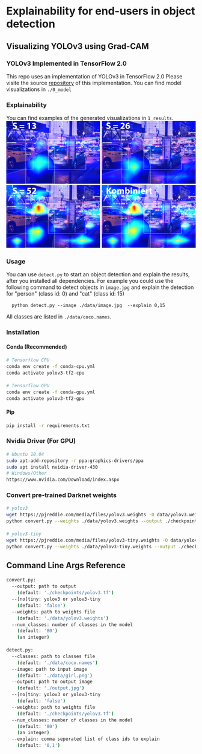 # Explainability for end-users in object detection
## Visualizing YOLOv3 using Grad-CAM

### YOLOv3 Implemented in TensorFlow 2.0
This repo uses an implementation of YOLOv3 in TensorFlow 2.0
Please visite the source [repository](https://github.com/zzh8829/yolov3-tf2) of this implementation. You can find model visualizations in `./0_model`

### Explainability
You can find examples of the generated visualizations in `1_results`.
![Example results](https://github.com/marvinKrae/explainability-od/blob/main/1_results/nyc_guy/advanced/aggregated/person_small.jpg?raw=true)

### Usage

You can use `detect.py` to start an object detection and explain the results, after you installed all dependencies.
For example you could use the following command to detect objects in `image.jpg` and explain the detection for "person" (class id: 0) and "cat" (class id: 15)
```
  python detect.py --image ./data/image.jpg  --explain 0,15
```
All classes are listed in `./data/coco.names`.

### Installation

#### Conda (Recommended)

```bash
# Tensorflow CPU
conda env create -f conda-cpu.yml
conda activate yolov3-tf2-cpu

# Tensorflow GPU
conda env create -f conda-gpu.yml
conda activate yolov3-tf2-gpu
```

#### Pip

```bash
pip install -r requirements.txt
```

### Nvidia Driver (For GPU)

```bash
# Ubuntu 18.04
sudo apt-add-repository -r ppa:graphics-drivers/ppa
sudo apt install nvidia-driver-430
# Windows/Other
https://www.nvidia.com/Download/index.aspx
```

### Convert pre-trained Darknet weights

```bash
# yolov3
wget https://pjreddie.com/media/files/yolov3.weights -O data/yolov3.weights
python convert.py --weights ./data/yolov3.weights --output ./checkpoints/yolov3.tf

# yolov3-tiny
wget https://pjreddie.com/media/files/yolov3-tiny.weights -O data/yolov3-tiny.weights
python convert.py --weights ./data/yolov3-tiny.weights --output ./checkpoints/yolov3-tiny.tf --tiny
```

## Command Line Args Reference

```bash
convert.py:
  --output: path to output
    (default: './checkpoints/yolov3.tf')
  --[no]tiny: yolov3 or yolov3-tiny
    (default: 'false')
  --weights: path to weights file
    (default: './data/yolov3.weights')
  --num_classes: number of classes in the model
    (default: '80')
    (an integer)

detect.py:
  --classes: path to classes file
    (default: './data/coco.names')
  --image: path to input image
    (default: './data/girl.png')
  --output: path to output image
    (default: './output.jpg')
  --[no]tiny: yolov3 or yolov3-tiny
    (default: 'false')
  --weights: path to weights file
    (default: './checkpoints/yolov3.tf')
  --num_classes: number of classes in the model
    (default: '80')
    (an integer)
  --explain: comma seperated list of class ids to explain
    (default: '0,1')
```
